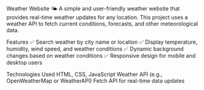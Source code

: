 Weather Website 🌤️
A simple and user-friendly weather website that provides real-time weather updates for any location. This project uses a weather API to fetch current conditions, forecasts, and other meteorological data.

Features 
✅ Search weather by city name or location
✅ Display temperature, humidity, wind speed, and weather conditions
✅ Dynamic background changes based on weather conditions
✅ Responsive design for mobile and desktop users

Technologies Used
HTML, CSS, JavaScript
Weather API (e.g., OpenWeatherMap or WeatherAPI)
Fetch API for real-time data updates
